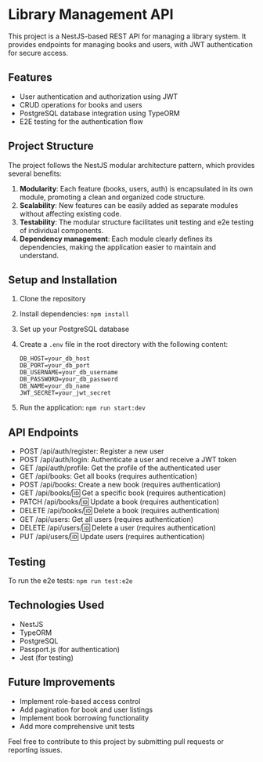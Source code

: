 # Library Management API

This project is a NestJS-based REST API for managing a library system. It provides endpoints for managing books and users, with JWT authentication for secure access.

## Features

- User authentication and authorization using JWT
- CRUD operations for books and users
- PostgreSQL database integration using TypeORM
- E2E testing for the authentication flow

## Project Structure

The project follows the NestJS modular architecture pattern, which provides several benefits:

1. **Modularity**: Each feature (books, users, auth) is encapsulated in its own module, promoting a clean and organized code structure.
2. **Scalability**: New features can be easily added as separate modules without affecting existing code.
3. **Testability**: The modular structure facilitates unit testing and e2e testing of individual components.
4. **Dependency management**: Each module clearly defines its dependencies, making the application easier to maintain and understand.

## Setup and Installation

1. Clone the repository
2. Install dependencies: `npm install`
3. Set up your PostgreSQL database
4. Create a `.env` file in the root directory with the following content:

   ```
   DB_HOST=your_db_host
   DB_PORT=your_db_port
   DB_USERNAME=your_db_username
   DB_PASSWORD=your_db_password
   DB_NAME=your_db_name
   JWT_SECRET=your_jwt_secret
   ```

5. Run the application: `npm run start:dev`

## API Endpoints

- POST /api/auth/register: Register a new user
- POST /api/auth/login: Authenticate a user and receive a JWT token
- GET /api/auth/profile: Get the profile of the authenticated user
- GET /api/books: Get all books (requires authentication)
- POST /api/books: Create a new book (requires authentication)
- GET /api/books/:id: Get a specific book (requires authentication)
- PATCH /api/books/:id: Update a book (requires authentication)
- DELETE /api/books/:id: Delete a book (requires authentication)
- GET /api/users: Get all users (requires authentication)
- DELETE /api/users/:id: Delete a user (requires authentication)
- PUT /api/users/:id: Update users (requires authentication)

## Testing

To run the e2e tests: `npm run test:e2e`

## Technologies Used

- NestJS
- TypeORM
- PostgreSQL
- Passport.js (for authentication)
- Jest (for testing)

## Future Improvements

- Implement role-based access control
- Add pagination for book and user listings
- Implement book borrowing functionality
- Add more comprehensive unit tests

Feel free to contribute to this project by submitting pull requests or reporting issues.